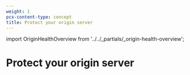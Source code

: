 ```yaml
---
weight: 1
pcx-content-type: concept
title: Protect your origin server
---
```


import OriginHealthOverview from '../../_partials/_origin-health-overview';

# Protect your origin server

<OriginHealthOverview />